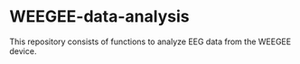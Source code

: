 # WEEGEE-data-analysis
This repository consists of functions to analyze EEG data from the WEEGEE device.
